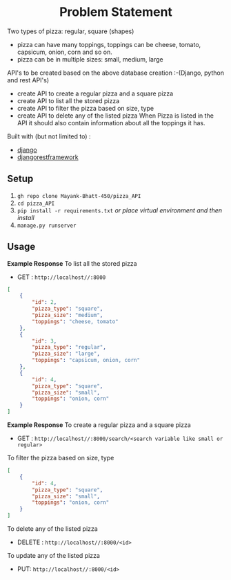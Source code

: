 <h1 align="center">Problem Statement</h1>

Two types of pizza: regular, square (shapes)
* pizza can have many toppings, toppings can be cheese, tomato, capsicum, onion, corn and so on.
* pizza can be in multiple sizes: small, medium, large

API's to be created based on the above database creation :-(Django, python and rest API's)
* create API to create a regular pizza and a square pizza
* create API to list all the stored pizza
* create API to filter the pizza based on size, type
* create API to delete any of the listed pizza
When Pizza is listed in the API it should also contain information about all the toppings it has.


Built with (but not limited to) :
   * [django](https://www.djangoproject.com/)
   * [djangorestframework](https://www.django-rest-framework.org/)
   


## Setup

1. `gh repo clone Mayank-Bhatt-450/pizza_API`
2. `cd pizza_API`
3. `pip install -r requirements.txt` 
   _or place virtual environment and then install_
4. `manage.py runserver`

## Usage

**Example Response**
To list all the stored pizza


* GET : `http://localhost//:8000`


```json
[
    {
        "id": 2,
        "pizza_type": "square",
        "pizza_size": "medium",
        "toppings": "cheese, tomato"
    },
    {
        "id": 3,
        "pizza_type": "regular",
        "pizza_size": "large",
        "toppings": "capsicum, onion, corn"
    },
    {
        "id": 4,
        "pizza_type": "square",
        "pizza_size": "small",
        "toppings": "onion, corn"
    }
]
```
**Example Response**
To create a regular pizza and a square pizza

* GET : `http://localhost//:8000/search/<search variable like small or regular>`

To filter the pizza based on size, type

```json
[
    {
        "id": 4,
        "pizza_type": "square",
        "pizza_size": "small",
        "toppings": "onion, corn"
    }
]
```
To delete any of the listed pizza
* DELETE : `http://localhost//:8000/<id>`

To update any of the listed pizza
* PUT: `http://localhost//:8000/<id>`

